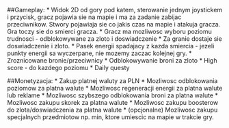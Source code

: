 ##Gameplay: 
	* Widok 2D od gory pod katem, sterowanie jednym joystickem i przycisk, gracz pojawia sie na mapie i ma za zadanie zabijac 		przeciwnikow. Stwory pojawiaja sie co jakis czas na mapie i atakuja gracza. Gra toczy sie do smierci gracza.
	* Gracz ma mozliwosc wyboru poziomu trudnosci - odblokowywane za zloto i doswiadczenie
	* Za granie dostaje sie doswiadczenie i zloto.
	* Pasek energii spadajacy z kazda smiercia - jezeli punkty energii sa wyczerpane, nie mozemy zaczac kolejnej gry.
	* Zroznicowane bronie/przeciwnicy
	* Odblokowywanie broni za zloto
	* High score - do kazdego poziomu
	* Daily questy
	
##Monetyzacja:
	* Zakup platnej waluty za PLN
	* Mozliwosc odblokowania poziomow za platna walute
	* Mozliwosc regeneracji energii za platna walute lub reklame
	* Mozliwosc szybszego odblokowania broni za platna walute
	* Mozliwosc zakupu skorek za platna walute
	* Mozliwosc zakupu boosterow do zlota/doswiadczenia za platna walute
	* (opcjonalne) Mozliwosc zakupu specjalnych przedmiotow np. min, ktore umiescic na mapie w trakcie gry.